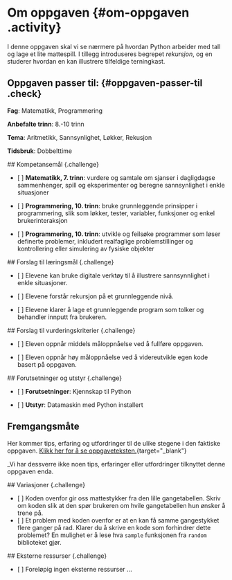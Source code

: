 # Om oppgaven {#om-oppgaven .activity}

I denne oppgaven skal vi se nærmere på hvordan Python arbeider med tall
og lage et lite mattespill. I tillegg introduseres begrepet *rekursjon*,
og en studerer hvordan en kan illustrere tilfeldige terningkast.

## Oppgaven passer til: {#oppgaven-passer-til .check}

**Fag**: Matematikk, Programmering

**Anbefalte trinn**: 8.-10 trinn

**Tema**: Aritmetikk, Sannsynlighet, Løkker, Rekusjon

**Tidsbruk**: Dobbelttime

\#\# Kompetansemål {.challenge}

-   \[ \] **Matematikk, 7. trinn**: vurdere og samtale om sjanser i
    dagligdagse sammenhenger, spill og eksperimenter og beregne
    sannsynlighet i enkle situasjoner

-   \[ \] **Programmering, 10. trinn**: bruke grunnleggende prinsipper i
    programmering, slik som løkker, tester, variabler, funksjoner og
    enkel brukerinteraksjon

-   \[ \] **Programmering, 10. trinn**: utvikle og feilsøke programmer
    som løser definerte problemer, inkludert realfaglige
    problemstillinger og kontrollering eller simulering av fysiske
    objekter

\#\# Forslag til læringsmål {.challenge}

-   \[ \] Elevene kan bruke digitale verktøy til å illustrere
    sannsynnlighet i enkle situasjoner.

-   \[ \] Elevene forstår rekursjon på et grunnleggende nivå.

-   \[ \] Elevene klarer å lage et grunnleggende program som tolker og
    behandler innputt fra brukeren.

\#\# Forslag til vurderingskriterier {.challenge}

-   \[ \] Eleven oppnår middels måloppnåelse ved å fullføre oppgaven.

-   \[ \] Eleven oppnår høy måloppnåelse ved å videreutvikle egen kode
    basert på oppgaven.

\#\# Forutsetninger og utstyr {.challenge}

-   \[ \] **Forutsetninger**: Kjennskap til Python

-   \[ \] **Utstyr**: Datamaskin med Python installert

## Fremgangsmåte

Her kommer tips, erfaring og utfordringer til de ulike stegene i den
faktiske oppgaven. [Klikk her for å se
oppgaveteksten.](../mattespill/mattespill.html){target="_blank"}

\_Vi har dessverre ikke noen tips, erfaringer eller utfordringer
tilknyttet denne oppgaven enda.

\#\# Variasjoner {.challenge}

-   \[ \] Koden ovenfor gir oss mattestykker fra den lille
    gangetabellen. Skriv om koden slik at den spør brukeren om hvile
    gangetabellen hun ønsker å trene på.
-   \[ \] Et problem med koden ovenfor er at en kan få samme
    gangestykket flere ganger på rad. Klarer du å skrive en kode som
    forhindrer dette problemet? En mulighet er å lese hva `sample`
    funksjonen fra `random` biblioteket gjør.

\#\# Eksterne ressurser {.challenge}

-   \[ \] Foreløpig ingen eksterne ressurser ...

